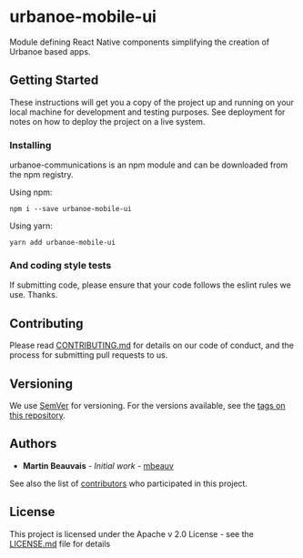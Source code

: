 # urbanoe-mobile-ui

Module defining React Native components simplifying the creation of Urbanoe based apps.

## Getting Started

These instructions will get you a copy of the project up and running on your local machine for development and testing purposes. See deployment for notes on how to deploy the project on a live system.

### Installing

urbanoe-communications is an npm module and can be downloaded from the npm registry.

Using npm:

```
npm i --save urbanoe-mobile-ui
```

Using yarn:

```
yarn add urbanoe-mobile-ui
```

### And coding style tests

If submitting code, please ensure that your code follows the eslint rules we use. Thanks.

## Contributing

Please read [CONTRIBUTING.md](https://gist.github.com/mbeauv/214b791a2512201886e4833a3c64241f) for details on our code of conduct, and the process for submitting pull requests to us.

## Versioning

We use [SemVer](http://semver.org/) for versioning. For the versions available, see the [tags on this repository](https://github.com/your/project/tags).

## Authors

* **Martin Beauvais** - *Initial work* - [mbeauv](https://github.com/mbeauv)

See also the list of [contributors](https://github.com/mbeauv/urbanoe-model/contributors) who participated in this project.

## License

This project is licensed under the Apache v 2.0 License - see the [LICENSE.md](LICENSE.md) file for details
